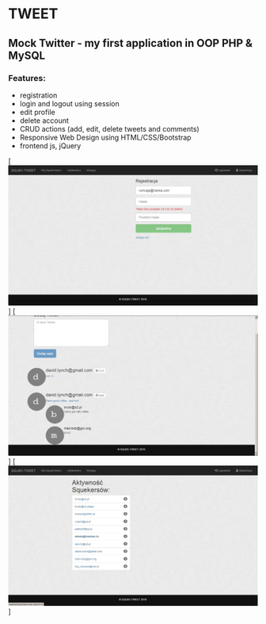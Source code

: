 # TWEET
## Mock Twitter - my first application in OOP PHP & MySQL

### Features:

- registration
- login and logout using session
- edit profile
- delete account
- CRUD actions (add, edit, delete tweets and comments)
- Responsive Web Design using HTML/CSS/Bootstrap
- frontend js, jQuery

[![Screenshot](_prtScr/example0.jpg)]
[![Screenshot](_prtScr/example1.jpg)]
[![Screenshot](_prtScr/example2.jpg)]
